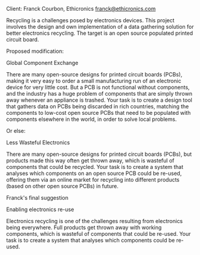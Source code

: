 Client: Franck Courbon, Ethicronics <franck@ethicronics.com>

Recycling is a challenges posed by electronics devices. This project
involves the design and own implementation of a data gathering solution
for better electronics recycling. The target is an open source populated
printed circuit board.

Proposed modification:

Global Component Exchange

There are many open-source designs for printed circuit boards (PCBs),
making it very easy to order a small manufacturing run of an electronic
device for very little cost. But a PCB is not functional without
components, and the industry has a huge problem of components that are
simply thrown away whenever an appliance is trashed. Your task is to
create a design tool that gathers data on PCBs being discarded in rich
countries, matching the components to low-cost open source PCBs that
need to be populated with components elsewhere in the world, in order to
solve local problems.

Or else:

Less Wasteful Electronics

There are many open-source designs for printed circuit boards (PCBs),
but products made this way often get thrown away, which is wasteful of
components that could be recycled. Your task is to create a system that
analyses which components on an open source PCB could be re-used,
offering them via an online market for recycling into different products
(based on other open source PCBs) in future.

Franck's final suggestion

Enabling electronics re-use

Electronics recycling is one of the challenges resulting from
electronics being everywhere. Full products get thrown away with working
components, which is wasteful of components that could be re-used. Your
task is to create a system that analyses which components could be
re-used.